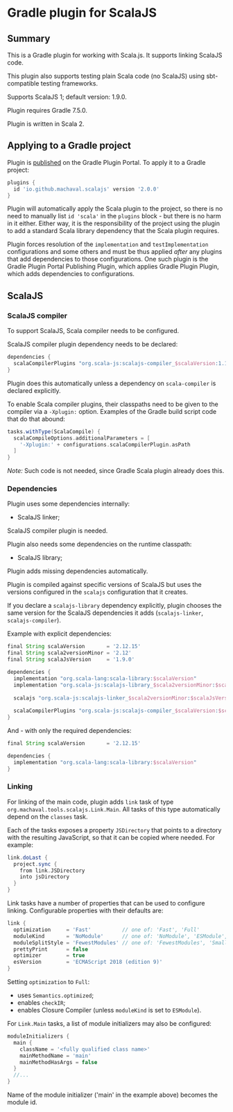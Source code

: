 # Gradle plugin for ScalaJS #

## Summary ##

This is a Gradle plugin for working with Scala.js.
It supports linking ScalaJS code.

This plugin also supports testing plain Scala code (no ScalaJS) using sbt-compatible testing frameworks.

Supports ScalaJS 1; default version: 1.9.0.

Plugin requires Gradle 7.5.0.

Plugin is written in Scala 2.


## Applying to a Gradle project ##

Plugin is [published](https://plugins.gradle.org/plugin/io.github.machaval.scalajs)
on the Gradle Plugin Portal. To apply it to a Gradle project:

```groovy
plugins {
  id 'io.github.machaval.scalajs' version '2.0.0'
}
```

Plugin will automatically apply the Scala plugin to the project, so there is no need to manually list
`id 'scala'` in the `plugins` block - but there is no harm in it either.
Either way, it is the responsibility of the project using the plugin to add a standard Scala library
dependency that the Scala plugin requires.

Plugin forces resolution of the `implementation` and `testImplementation` configurations
and some others and must be thus applied *after* any plugins that add dependencies to those configurations.
One such plugin is the Gradle Plugin Portal Publishing Plugin, which applies Gradle Plugin Plugin,
which adds dependencies to configurations.

## ScalaJS ##

### ScalaJS compiler ###
To support ScalaJS, Scala compiler needs to be configured.

ScalaJS compiler plugin dependency needs to be declared:
```groovy
dependencies {
  scalaCompilerPlugins "org.scala-js:scalajs-compiler_$scalaVersion:1.11.0"
}
```

Plugin does this automatically unless a dependency on `scala-compiler` is declared explicitly.

To enable Scala compiler plugins, their classpaths need to be given to the compiler
via a `-Xplugin:` option. Examples of the Gradle build script code that do that abound:

```groovy
tasks.withType(ScalaCompile) {
  scalaCompileOptions.additionalParameters = [
    '-Xplugin:' + configurations.scalaCompilerPlugin.asPath
  ]
}
```

*Note:* Such code is not needed, since Gradle Scala plugin already does this.

### Dependencies ###

Plugin uses some dependencies internally:
- ScalaJS linker;

ScalaJS compiler plugin is needed.

Plugin also needs some dependencies on the runtime classpath:
- ScalaJS library;

Plugin adds missing dependencies automatically.

Plugin is compiled against specific versions of ScalaJS
but uses the versions configured in the `scalajs` configuration that it creates.

If you declare a `scalajs-library` dependency explicitly, plugin chooses the same
version for the ScalaJS dependencies it adds
(`scalajs-linker`, `scalajs-compiler`).

Example with explicit dependencies:
```groovy
final String scalaVersion       = '2.12.15'
final String scala2versionMinor = '2.12'
final String scalaJsVersion     = '1.9.0'

dependencies {
  implementation "org.scala-lang:scala-library:$scalaVersion"
  implementation "org.scala-js:scalajs-library_$scala2versionMinor:$scalaJsVersion"
  
  scalajs "org.scala-js:scalajs-linker_$scala2versionMinor:$scalaJsVersion"
  
  scalaCompilerPlugins "org.scala-js:scalajs-compiler_$scalaVersion:$scalaJsVersion"
}
```

And - with only the required dependencies:
```groovy
final String scalaVersion       = '2.12.15'

dependencies {
  implementation "org.scala-lang:scala-library:$scalaVersion"
}
```

### Linking ###
For linking of the main code, plugin adds `link` task of type `org.machaval.tools.scalajs.Link.Main`.
All tasks of this type automatically depend on the `classes` task.

Each of the tasks exposes a property `JSDirectory` that points to a directory
with the resulting JavaScript, so that it can be copied where needed.
For example:

```groovy
link.doLast {
  project.sync {
    from link.JSDirectory
    into jsDirectory
  }
}
```

Link tasks have a number of properties that can be used to configure linking.
Configurable properties with their defaults are:

```groovy
link {
  optimization     = 'Fast'          // one of: 'Fast', 'Full'
  moduleKind       = 'NoModule'      // one of: 'NoModule', 'ESModule', 'CommonJSModule'
  moduleSplitStyle = 'FewestModules' // one of: 'FewestModules', 'SmallestModules'
  prettyPrint      = false
  optimizer        = true
  esVersion        = 'ECMAScript 2018 (edition 9)'
}
```

Setting `optimization` to `Full`:
- uses `Semantics.optimized`;
- enables `checkIR`;
- enables Closure Compiler (unless `moduleKind` is set to `ESModule`).

For `Link.Main` tasks, a list of module initializers may also be configured:

```groovy
moduleInitializers {
  main { 
    className = '<fully qualified class name>'
    mainMethodName = 'main'
    mainMethodHasArgs = false
  }
  //...
}
```

Name of the module initializer ('main' in the example above) becomes the module id.
